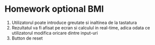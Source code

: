 # Homework optional BMI 

1. Utilizatorul poate introduce greutate si inaltinea de la tastatura
2. Rezultatul va fi afisat pe ecran si calculul in real-time, adica odata ce utilizatorul modifica oricare dintre input-uri 
3. Button de reset